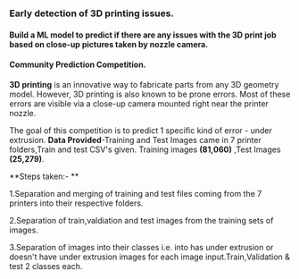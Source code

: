 ### Early detection of 3D printing issues.
#### Build a ML model to predict if there are any issues with the 3D print job based on close-up pictures taken by nozzle camera.
#### Community Prediction Competition.
**3D printing** is an innovative way to fabricate parts from any 3D geometry model. However, 3D printing is also known to be prone errors. Most of these errors are visible via a close-up camera mounted right near the printer nozzle.

The goal of this competition is to predict 1 specific kind of error - under extrusion.
**Data Provided**-Training and Test Images came in 7 printer folders,Train and test CSV's given. Training images **(81,060)** ,Test Images **(25,279)**.

**Steps taken:- **


1.Separation and merging of training and test files coming from the 7 printers into their respective folders.

2.Separation of train,valdiation and test images from the training sets of images.

3.Separation of images into their classes i.e. into has under extrusion or doesn't have under extrusion images for each image input.Train,Validation & test 2 classes each. 


